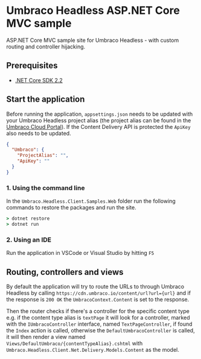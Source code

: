 # Umbraco Headless ASP.NET Core MVC sample

ASP.NET Core MVC sample site for Umbraco Headless - with custom routing and controller hijacking.

## Prerequisites

- [.NET Core SDK 2.2](https://dotnet.microsoft.com/download/dotnet-core/2.2)

## Start the application

Before running the application,  `appsettings.json` needs to be updated with your Umbraco Headless
 project alias (the project alias can be found in the [Umbraco Cloud Portal](https://www.s1.umbraco.io)). If the Content Delivery API is protected the `ApiKey` also needs to be updated.

```json
{
  "Umbraco": {
    "ProjectAlias": "",
    "ApiKey": ""
  }
}
```

### 1. Using the command line

In the `Umbraco.Headless.Client.Samples.Web` folder run the following commands to restore the packages and run the site.

```bat
> dotnet restore
> dotnet run
```

### 2. Using an IDE

Run the application in VSCode or Visual Studio by hitting `F5`

## Routing, controllers and views

By default the application will try to route the URLs to through Umbraco Headless by calling `https://cdn.umbraco.io/content/url?url={url}` and if the response is `200 OK` the `UmbracoContext.Content` is set to the response.

Then the router checks if there's a controller for the specific content type e.g. if the content type alias is `textPage` it will look for a controller, marked with the `IUmbracoController` interface, named `TextPageController`, if found the `Index` action is called, otherwise the `DefaultUmbracoController` is called, it will then render a view named `Views/DefaultUmbraco/{contentTypeAlias}.cshtml` with `Umbraco.Headless.Client.Net.Delivery.Models.Content` as the model.
